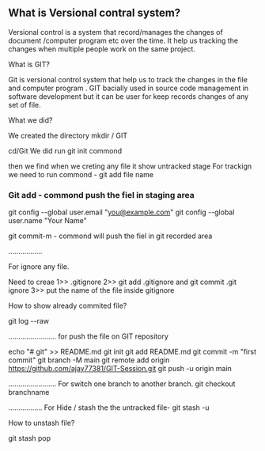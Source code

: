 ## What is Versional contral system?

Versional control is a system that record/manages the changes of document /computer program etc over the time. It help us tracking the changes when multiple people work on the same project.

What is GIT?

Git is versional control system that help us to track the changes in the file and computer program . GIT bacially used in source code management in software development  but it can be user for keep records changes of any set of file.




What we did?

We created the directory mkdir / GIT

cd/Git
 We did run git init commond
 

then we find when we creting any file it show untracked stage
 For trackign we need to run commond - git add file name
### Git add - commond push the fiel in staging area

git config --global user.email "you@example.com"
  git config --global user.name "Your Name"

git commit-m - commond will push the fiel in git recorded area


.................

For ignore any file. 

Need to creae 
1>>  .gitignore
2>>   git add .gitignore and git commit .git ignore
3>> put the name of the file inside gitignore



How to show already commited file?

git log --raw


........................
for push the file on GIT repository

echo "# git" >> README.md
git init
git add README.md
git commit -m "first commit"
git branch -M main
git remote add origin https://github.com/ajay77381/GIT-Session.git
git push -u origin main


........................
For switch one branch to another branch.
git checkout branchname

.................
For Hide / stash the the untracked file-
git stash -u

How to unstash file?

git stash pop

